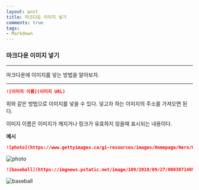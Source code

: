 ```yaml
---
layout: post
title: 마크다운 이미지 넣기
comments: true
tags:
- Markdown
---
```




### 마크다운 이미지 넣기

---



마크다운에 이미지를 넣는 방법을 알아보자.



---



```markdown
![이미지 이름](이미지 URL)
```



위와 같은 방법으로 이미지를 넣을 수 있다. 넣고자 하는 이미지의 주소를 가져오면 된다.

이미지 이름은 이미지가 깨지거나 링크가 유효하지 않을때 표시되는 내용이다.



**예시**

```markdown
![photo](https://www.gettyimages.ca/gi-resources/images/Homepage/Hero/UK/CMS_Creative_164657191_Kingfisher.jpg)
```

![photo](https://www.gettyimages.ca/gi-resources/images/Homepage/Hero/UK/CMS_Creative_164657191_Kingfisher.jpg)





```markdown
![baseball](https://imgnews.pstatic.net/image/109/2018/09/27/0003871405_001_20180927160040579.jpg?type=w647)
```

![baseball](https://imgnews.pstatic.net/image/109/2018/09/27/0003871405_001_20180927160040579.jpg?type=w647)